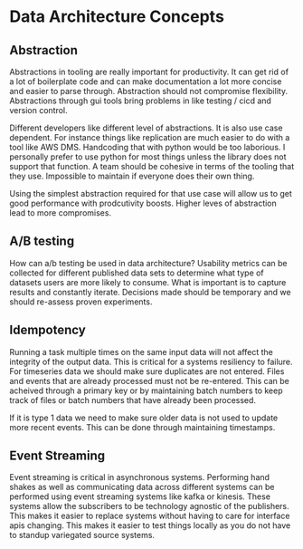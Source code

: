 # Data Architecture Concepts

## Abstraction

Abstractions in tooling are really important for productivity. It can get rid of a lot of boilerplate code and can make documentation a lot more concise and easier to parse through. Abstraction should not compromise flexibility. Abstractions through gui tools bring problems in like testing / cicd and version control.

Different developers like different level of abstractions. It is also use case dependent. For instance things like replication are much easier to do with a tool like AWS DMS. Handcoding that with python would be too laborious. I personally prefer to use python for most things unless the library does not support that function. A team should be cohesive in terms of the tooling that they use. Impossible to maintain if everyone does their own thing.

Using the simplest abstraction required for that use case will allow us to get good performance with prodcutivity boosts. Higher leves of abstraction lead to more compromises.

## A/B testing

How can a/b testing be used in data architecture? Usability metrics can be collected for different published data sets to determine what type of datasets users are more likely to consume. What is important is to capture results and constantly iterate. Decisions made should be temporary and we should re-assess proven experiments.

## Idempotency

Running a task multiple times on the same input data will not affect the integrity of the output data. This is critical for a systems resiliency to failure. For timeseries data we should make sure duplicates are not entered. Files and events that are already processed must not be re-entered. This can be acheived through a primary key or by maintaining batch numbers to keep track of files or batch numbers that have already been processed. 

If it is type 1 data we need to make sure older data is not used to update more recent events. This can be done through maintaining timestamps.

## Event Streaming

Event streaming is critical in asynchronous systems. Performing hand shakes as well as communicating data across different systems can be performed using event streaming systems like kafka or kinesis. These systems allow the subscribers to be technology agnostic of the publishers. This makes it easier to replace systems without having to care for interface apis changing. This makes it easier to test things locally as you do not have to standup variegated source systems. 
